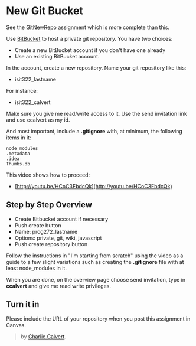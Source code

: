 # New Git Bucket

See the [GitNewRepo][git-new-repo] assignment which is more complete than this.

[git-new-repo]: http://www.ccalvert.net/books/CloudNotes/Assignments/GitNewRepo.html


Use [BitBucket](https://bitbucket.org) to host a private git repository. You have two choices:

- Create a new BitBucket account if you don't have one already
- Use an existing BitBucket account.

In the account, create a new repository. Name your git repository like this:

- isit322_lastname

For instance:

- isit322_calvert

Make sure you give me read/write access to it. Use the send invitation link and use ccalvert as my id.

And most important, include a **.gitignore** with, at minimum, the following items in it:

```
node_modules
.metadata
.idea
Thumbs.db
```

This video shows how to proceed:

- [http://youtu.be/HCoC3FbdcQk](http://youtu.be/HCoC3FbdcQk)


## Step by Step Overview

- Create Bitbucket account if necessary
- Push create button
- Name: prog272_lastname
- Options: private, git, wiki, javascript
- Push create repository button

Follow the instructions in "I'm starting from scratch" using the video as a guide to a few slight variations such as creating the **.gitignore** file with at least node_modules in it.

When you are done, on the overview page choose send invitation, type in **ccalvert** and give me read write privileges.

## Turn it in

Please include the URL of your repository when you post this assignment in Canvas.

> by [Charlie Calvert](http://elvenware.com/charlie).
